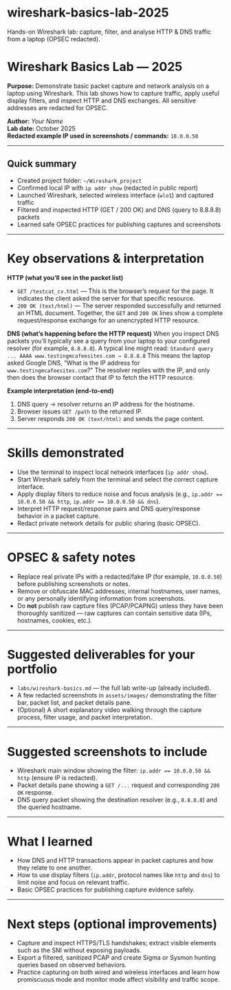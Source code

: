 # wireshark-basics-lab-2025
Hands-on Wireshark lab: capture, filter, and analyse HTTP &amp; DNS traffic from a laptop (OPSEC redacted).

# Wireshark Basics Lab — 2025

**Purpose:** Demonstrate basic packet capture and network analysis on a laptop using Wireshark. This lab shows how to capture traffic, apply useful display filters, and inspect HTTP and DNS exchanges. All sensitive addresses are redacted for OPSEC.

**Author:** _Your Name_  
**Lab date:** October 2025  
**Redacted example IP used in screenshots / commands:** `10.0.0.50`

---

## Quick summary

- Created project folder: `~/Wireshark_project`  
- Confirmed local IP with `ip addr show` (redacted in public report)  
- Launched Wireshark, selected wireless interface (`wlo1`) and captured traffic  
- Filtered and inspected HTTP (GET / 200 OK) and DNS (query to 8.8.8.8) packets  
- Learned safe OPSEC practices for publishing captures and screenshots

---

# Key observations & interpretation

**HTTP (what you’ll see in the packet list)**

* `GET /testcat_cv.html` — This is the browser’s request for the page. It indicates the client asked the server for that specific resource.
* `200 OK (text/html)` — The server responded successfully and returned an HTML document. Together, the `GET` and `200 OK` lines show a complete request/response exchange for an unencrypted HTTP resource.

**DNS (what’s happening before the HTTP request)**
When you inspect DNS packets you’ll typically see a query from your laptop to your configured resolver (for example, `8.8.8.8`). A typical line might read:
`Standard query ... AAAA www.testingmcafeesites.com → 8.8.8.8`
This means the laptop asked Google DNS, “What is the IP address for `www.testingmcafeesites.com`?” The resolver replies with the IP, and only then does the browser contact that IP to fetch the HTTP resource.

**Example interpretation (end-to-end)**

1. DNS query → resolver returns an IP address for the hostname.
2. Browser issues `GET /path` to the returned IP.
3. Server responds `200 OK (text/html)` and sends the page content.

---

# Skills demonstrated

* Use the terminal to inspect local network interfaces (`ip addr show`).
* Start Wireshark safely from the terminal and select the correct capture interface.
* Apply display filters to reduce noise and focus analysis (e.g., `ip.addr == 10.0.0.50 && http`, `ip.addr == 10.0.0.50 && dns`).
* Interpret HTTP request/response pairs and DNS query/response behavior in a packet capture.
* Redact private network details for public sharing (basic OPSEC).

---

# OPSEC & safety notes

* Replace real private IPs with a redacted/fake IP (for example, `10.0.0.50`) before publishing screenshots or notes.
* Remove or obfuscate MAC addresses, internal hostnames, user names, or any personally identifying information from screenshots.
* Do **not** publish raw capture files (PCAP/PCAPNG) unless they have been thoroughly sanitized — raw captures can contain sensitive data (IPs, hostnames, cookies, etc.).

---

# Suggested deliverables for your portfolio

* `labs/wireshark-basics.md` — the full lab write-up (already included).
* A few redacted screenshots in `assets/images/` demonstrating the filter bar, packet list, and packet details pane.
* (Optional) A short explanatory video walking through the capture process, filter usage, and packet interpretation.

---

# Suggested screenshots to include

* Wireshark main window showing the filter: `ip.addr == 10.0.0.50 && http` (ensure IP is redacted).
* Packet details pane showing a `GET /...` request and corresponding `200 OK` response.
* DNS query packet showing the destination resolver (e.g., `8.8.8.8`) and the queried hostname.

---

# What I learned

* How DNS and HTTP transactions appear in packet captures and how they relate to one another.
* How to use display filters (`ip.addr`, protocol names like `http` and `dns`) to limit noise and focus on relevant traffic.
* Basic OPSEC practices for publishing capture evidence safely.

---

# Next steps (optional improvements)

* Capture and inspect HTTPS/TLS handshakes; extract visible elements such as the SNI without exposing payloads.
* Export a filtered, sanitized PCAP and create Sigma or Sysmon hunting queries based on observed behaviors.
* Practice capturing on both wired and wireless interfaces and learn how promiscuous mode and monitor mode affect visibility and traffic scope.
